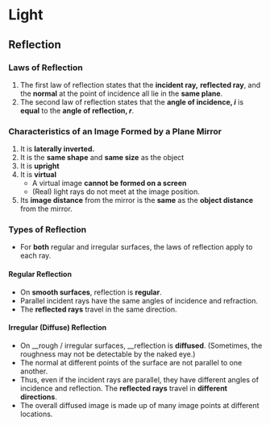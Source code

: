 # Light

## Reflection

### Laws of Reflection

1. The first law of reflection states that the __incident ray,__ __reflected ray__, and the __normal__ at the point of incidence all lie in the __same plane__.
2. The second law of reflection states that the __angle of incidence, $i$__ is __equal__ to the __angle of reflection, $r$__.

### Characteristics of an Image Formed by a Plane Mirror

1. It is __laterally inverted.__
2. It is the __same shape__ and __same size__ as the object
3. It is __upright__
4. It is __virtual__
    - A virtual image __cannot be formed on a screen__
    - (Real) light rays do not meet at the image position.
5. Its __image distance__ from the mirror is the __same__ as the __object distance__ from the mirror.

### Types of Reflection

- For __both__ regular and irregular surfaces, the laws of reflection apply to each ray.

#### Regular Reflection

- On __smooth surfaces__, reflection is __regular__.
- Parallel incident rays have the same angles of incidence and refraction.
- The __reflected rays__ travel in the same direction.

#### Irregular (Diffuse) Reflection

- On __rough / irregular surfaces, __reflection is __diffused__. (Sometimes, the roughness may not be detectable by the naked eye.)
- The normal at different points of the surface are not parallel to one another.
- Thus, even if the incident rays are parallel, they have different angles of incidence and reflection. The __reflected rays__ travel in __different directions__.
- The overall diffused image is made up of many image points at different locations.
